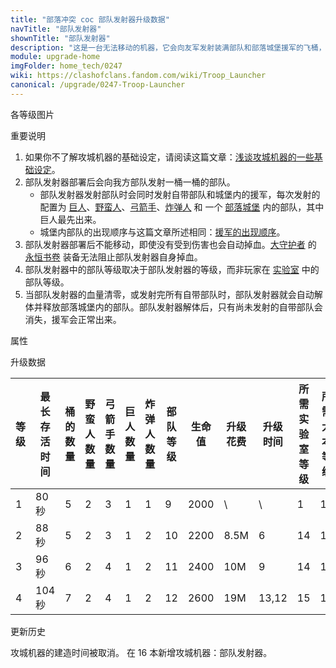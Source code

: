 ```yaml
---
title: "部落冲突 coc 部队发射器升级数据"
navTitle: "部队发射器"
shownTitle: "部队发射器"
description: "这是一台无法移动的机器，它会向友军发射装满部队和部落城堡援军的飞桶，为他们提供支援。每个飞桶可容纳多个单位，包括一个部落城堡援军。飞桶数量有限，一定要充分发挥它们的作用！"
module: upgrade-home
imgFolder: home_tech/0247
wiki: https://clashofclans.fandom.com/wiki/Troop_Launcher
canonical: /upgrade/0247-Troop-Launcher
---
```


<UnitInfo :folder="$frontmatter.imgFolder" imgSrc="Troop_Launcher_info.png" :imgAlt="$frontmatter.navTitle" :description="$frontmatter.description" />

<SmallTitle>各等级图片</SmallTitle>

<Panel>
    <UnitImgGroup :folder="$frontmatter.imgFolder">
        <UnitImg imgTitle="1 级" imgSrc="Troop_Launcher1.png" />
        <UnitImg imgTitle="2 级" imgSrc="Troop_Launcher2.png" />
        <UnitImg imgTitle="3 级" imgSrc="Troop_Launcher3.png" />
        <UnitImg imgTitle="4 级" imgSrc="Troop_Launcher4.png" />
    </UnitImgGroup>
</Panel>

<SmallTitle>重要说明</SmallTitle>

1. 如果你不了解攻城机器的基础设定，请阅读这篇文章：[浅谈攻城机器的一些基础设定](/p/6912)。
2. 部队发射器部署后会向我方部队发射一桶一桶的部队。
    - 部队发射器发射部队时会同时发射自带部队和城堡内的援军，每次发射的配置为 [巨人](/upgrade/0002-Giant)、[野蛮人](/upgrade/0000-Barbarian)、[弓箭手](/upgrade/0001-Archer)、[炸弹人](/upgrade/0004-Wall-Breaker) 和 一个 [部落城堡](/upgrade/0407-Clan-Castle) 内的部队，其中巨人最先出来。
    - 城堡内部队的出现顺序与这篇文章所述相同：[援军的出现顺序](/p/593)。
3. 部队发射器部署后不能移动，即使没有受到伤害也会自动掉血。[大守护者](/upgrade/0202-Grand-Warden) 的 [永恒书卷](/upgrade/0780-Eternal-Tome) 装备无法阻止部队发射器自身掉血。
5. 部队发射器中的部队等级取决于部队发射器的等级，而非玩家在 [实验室](/upgrade/0483-Laboratory) 中的部队等级。
6. 当部队发射器的血量清零，或发射完所有自带部队时，部队发射器就会自动解体并释放部落城堡内的部队。部队发射器解体后，只有尚未发射的自带部队会消失，援军会正常出来。

<SmallTitle>属性</SmallTitle>

<UnitProperties>
    <UnitProperty pKey="作用方式" pValue="给进攻方投放增援部队" />
    <UnitProperty pKey="作用目标" pValue="最近的进攻方部队" />
    <UnitProperty pKey="占据人口" pValue="30" />
    <UnitProperty pKey="最远投放距离" pValue="未知" />
    <UnitProperty pKey="投放速度" pValue="6 秒/次" />
    <UnitProperty pKey="移动速度" pValue="0 (无法移动)" />
    <UnitProperty pKey="所需攻城机器工坊等级" pValue="8" />
    <UnitProperty pKey="所需大本等级" pValue="16" />
    <UnitProperty pKey="建造时间" pValue="无" trainingSystem="2025" />
    <UnitProperty pKey="捐赠费用" pValue="15,15,45000,Elixir" :isDonationCost="true" />
</UnitProperties>

<SmallTitle>升级数据</SmallTitle>

<script setup>
const tableExtraInfo = [
    {
        "column": 9,
        "type": "cost",
        "gpClass": "research",
        "icon": "Elixir"
    },
    {
        "column": 10,
        "type": "time",
        "gpClass": "research"
    }
];
</script>

<UnitTable :tableExtraInfo="tableExtraInfo">

| 等级 |最长<br>存活时间|桶的<br>数量|野蛮人<br>数量|弓箭手<br>数量|巨人<br>数量|炸弹人<br>数量|部队<br>等级| 生命值|升级花费| 升级时间|所需<br>实验室等级|所需<br>大本等级|
|  --- |      ---      |    ---    |     ---     |     ---     |    ---     |     ---     |    ---    | ---- |  ----  |  ----  |       ---       |      ---      |
|   1  |     80 秒     |     5     |      2      |      3      |     1      |      1      |      9    | 2000 |     \  |    \   |          1      |       16      |
|   2  |     88 秒     |     5     |      2      |      3      |     1      |      2      |     10    | 2200 |  8.5M  |    6   |         14      |       16      |
|   3  |     96 秒     |     6     |      2      |      4      |     1      |      2      |     11    | 2400 |   10M  |    9   |         14      |       16      |
|   4  |    104 秒     |     7     |      2      |      4      |     1      |      2      |     12    | 2600 |   19M  |  13,12 |         15      |       17      |
</UnitTable>

<SmallTitle>更新历史</SmallTitle>

<Timeline>
    <TimelineItem date="2025/03/27">
        <TimelineRow>攻城机器的建造时间被取消。</TimelineRow>
    </TimelineItem>
    <TimelineItem date="2025/02/10">
        <TimelineRow>在 16 本新增攻城机器：部队发射器。</TimelineRow>
    </TimelineItem>
    <TimelineItem :historyBottom="true" />
</Timeline>